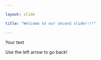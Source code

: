 ```yaml
---

layout: slide

title: "Welcome to our second slide!!!!"

---
```

	
Your text
	
Use the left arrow to go back!
